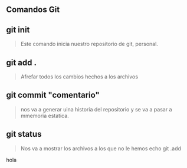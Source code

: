 ## Comandos Git

## git init
> Este comando inicia nuestro
repositorio de git, personal.
## git add .
> Afrefar todos los cambios hechos
a los archivos
## git commit "comentario"
> nos va a generar uina historia
del repositorio y se va a pasar
a mmemoria estatica.
## git status
>Nos va a mostrar los archivos
a los que no le hemos echo git .add

hola